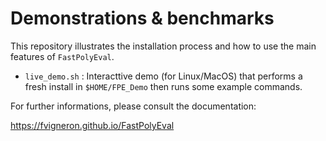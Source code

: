 # Demonstrations & benchmarks

This repository illustrates the installation process and how to use the main features of `FastPolyEval`.

  - `live_demo.sh`         : Interacttive demo (for Linux/MacOS) that performs a fresh install in `$HOME/FPE_Demo` then runs some example commands.

For further informations, please consult the documentation:

https://fvigneron.github.io/FastPolyEval
